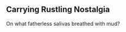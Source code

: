 Carrying Rustling Nostalgia
---------------------------
On what fatherless salivas breathed with mud?  
